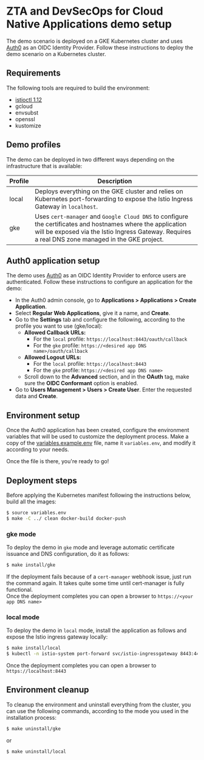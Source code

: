 # ZTA and DevSecOps for Cloud Native Applications demo setup

The demo scenario is deployed on a GKE Kubernetes cluster and uses
[Auth0](https://auth0.com/) as an OIDC Identity Provider. Follow these
instructions to deploy the demo scenario on a Kubernetes cluster.

## Requirements

The following tools are required to build the environment:

* [istioctl 1.12](https://istio.io/latest/docs/setup/getting-started/#download)
* gcloud
* envsubst
* openssl
* kustomize

## Demo profiles

The demo can be deployed in two different ways depending on the infrastructure that is available:

| Profile | Description |
|---------|------------|
| local   | Deploys everything on the GKE cluster and relies on Kubernetes port-forwarding to expose the Istio Ingress Gateway in `localhost`. |
| gke | Uses `cert-manager` and `Google Cloud DNS` to configure the certificates and hostnames where the application will be exposed via the Istio Ingress Gateway. Requires a real DNS zone managed in the GKE project. |

## Auth0 application setup

The demo uses [Auth0](https://auth0.com/) as an OIDC Identity Provider to enforce users are authenticated.
Follow these instructions to configure an application for the demo:

* In the Auth0 admin console, go to **Applications > Applications > Create Application**.
* Select **Regular Web Applications**, give it a name, and **Create**.
* Go to the **Settings** tab and configure the following, according to the profile you want to use (gke/local):
  * **Allowed Callback URLs:**
    * For the `local` profile: `https://localhost:8443/oauth/callback`
    * For the `gke` profile: `https://<desired app DNS name>/oauth/callback`
  * **Allowed Logout URLs:**
    * For the `local` profile: `https://localhost:8443`
    * For the `gke` profile: `https://<desired app DNS name>`
  * Scroll down to the **Advanced** section, and in the **OAuth** tag, make sure the
    **OIDC Conformant** option is enabled.
* Go to **Users Management > Users > Create User**. Enter the requested data and **Create**.

## Environment setup

Once the Auth0 application has been created, configure the environment variables that
will be used to customize the deployment process. Make a copy of the
[variables.example.env](variables.example.env) file, name it `variables.env`, and modify
it according to your needs.

Once the file is there, you're ready to go!

## Deployment steps

Before applying the Kubernetes manifest following the instructions below, build all the images:

```bash
$ source variables.env
$ make -C ../ clean docker-build docker-push
```

### gke mode

To deploy the demo in `gke` mode and leverage automatic certificate issuance and DNS
configuration, do it as follows:

```bash
$ make install/gke
```

If the deployment fails because of a `cert-manager` webhook issue, just run the command again. It takes
quite some time until cert-manager is fully functional.  
Once the deployment completes you can open a browser to `https://<your app DNS name>`

### local mode

To deploy the demo in `local` mode, install the application as follows and expose the
Istio ingress gateway locally:

```bash
$ make install/local
$ kubectl -n istio-system port-forward svc/istio-ingressgateway 8443:443
```

Once the deployment completes you can open a browser to `https://localhost:8443`

## Environment cleanup

To cleanup the environment and uninstall everything from the cluster, you can use
the following commands, according to the mode you used in the installation process:

```bash
$ make uninstall/gke
```

or

```bash
$ make uninstall/local
```
